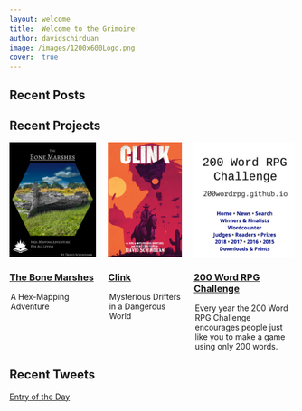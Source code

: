 ```yaml
---
layout: welcome
title:  Welcome to the Grimoire!
author: davidschirduan
image: /images/1200x600Logo.png
cover:  true
---
```

<!--author-->

## Recent Posts
<!--posts-->

## Recent Projects
<div class="columns">
  <div class="column column-1-2">
    <article class="project-card">
      <a href="/bone-marshes" class="no-hover no-print-link flip-project" tabindex="-1">
        <div class="project-card-img img sixteen-nine">
          <img src="/images/posts/bonemarshes_cover.png" alt="Hot Springs Island OSR Stats" sizes="(min-width: 90em) 22.5rem, (min-width: 54em) 19.5rem, (min-width: 42em) 17.5rem, 100vw">
        </div>
      </a>
      <h3 class="project-card-title">
        <a href="/bone-marshes" class="flip-title">The Bone Marshes</a>
      </h3>
      <legend class="project-card-text fine faded">A Hex-Mapping Adventure</legend>
    </article>
  </div>
  <div class="column column-1-2">
    <article class="project-card">
      <a href="/clink" class="no-hover no-print-link flip-project" tabindex="-1">
        <div class="project-card-img img sixteen-nine">
          <img src="/images/posts/ClinkCover.png" alt="Allomancer Playbook" sizes="(min-width: 90em) 22.5rem, (min-width: 54em) 19.5rem, (min-width: 42em) 17.5rem, 100vw">
        </div>
      </a>
      <h3 class="project-card-title">
        <a href="/clink" class="flip-title">Clink</a>
      </h3>
      <legend class="project-card-text fine faded">Mysterious Drifters in a Dangerous World</legend>
    </article>
  </div>
  <div class="column column-2-2">
    <article class="project-card">
      <a href="https://200wordrpg.github.io/" class="no-hover no-print-link flip-project" tabindex="-1">
        <div class="project-card-img img sixteen-nine">
          <img src="/images/posts/200site.png" alt="200 Word RPG Challenge" sizes="(min-width: 90em) 22.5rem, (min-width: 54em) 19.5rem, (min-width: 42em) 17.5rem, 100vw">
        </div>
      </a>
      <h3 class="project-card-title">
        <a href="https://200wordrpg.github.io/" class="flip-title">200 Word RPG Challenge</a>
      </h3>
      <legend class="project-card-text fine faded">Every year the 200 Word RPG Challenge encourages people just like you to make a game using only 200 words.</legend>
    </article>
  </div>
</div>

## Recent Tweets

<a class="twitter-timeline" data-show-replies="false" data-tweet-limit="5" data-chrome="noheader nofooter noscrollbar" data-dnt="true"
	  href="https://twitter.com/davidschirduan">Entry of the Day</a>

<script async src="//platform.twitter.com/widgets.js" charset="utf-8"></script>